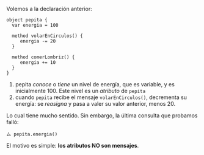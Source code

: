 Volemos a la declaración anterior: 

```wollok
object pepita {
  var energia = 100
  
  method volarEnCirculos() {
     energia -= 20
  }
  
  method comerLombriz() {
     energia += 10
  }
}
```

1. pepita _conoce_ o _tiene_ un nivel de energía, que es variable, y es inicialmente 100. Este nivel es un _atributo_ de `pepita`
2. cuando `pepita` recibe el mensaje `volarEnCirculos()`, decrementa su energía: se _reasigna_ y pasa a valer su valor anterior, menos 20.  


Lo cual tiene mucho sentido. Sin embargo, la última consulta que probamos falló:

```
ム pepita.energia()
```

El motivo es simple: **los atributos NO son mensajes**. 